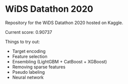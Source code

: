 # WiDS Datathon 2020
Repository for the WiDS Datathon 2020 hosted on Kaggle.

Current score: 0.90737

Things to try out:
- Target encoding
- Feature selection
- Ensembling (LightGBM + CatBoost + XGBoost)
- Removing sparse features
- Pseudo labeling
- Neural network
